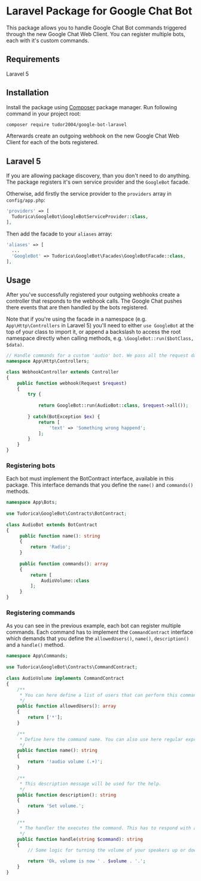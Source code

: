 # Laravel Package for Google Chat Bot

This package allows you to handle Google Chat Bot commands triggered through the new Google Chat Web Client. You can 
register multiple bots, each with it's custom commands.  

## Requirements

Laravel 5

## Installation

Install the package using [Composer](https://getcomposer.org/) package manager. Run following command in your project root:

```sh
composer require tudor2004/google-bot-laravel
```

Afterwards create an outgoing webhook on the new Google Chat Web Client for each of the bots registered.

## Laravel 5

If you are allowing package discovery, than you don't need to do anything. The package registers it's own service provider 
and the `GoogleBot` facade. 

Otherwise, add firstly the service provider to the `providers` array in `config/app.php`:

```php
'providers' => [
  Tudorica\GoogleBot\GoogleBotServiceProvider::class,
],
```

Then add the facade to your `aliases` array:

```php
'aliases' => [
  ...
  'GoogleBot' => Tudorica\GoogleBot\Facades\GoogleBotFacade::class,
],
``` 

## Usage

After you've successfully registered your outgoing webhooks create a controller that responds to the webhook calls. The 
Google Chat pushes there events that are then handled by the bots registered.  

Note that if you're using the facade in a namespace (e.g. `App\Http\Controllers` in Laravel 5) you'll need 
to either `use GoogleBot` at the top of your class to import it, or append a backslash to access the root namespace 
directly when calling methods, e.g. `\GoogleBot::run($botClass, $data)`.


```php
// Handle commands for a custom 'audio' bot. We pass all the request data that the Google Chat event sends us.
namespace App\Http\Controllers;

class WebhookController extends Controller
{
    public function webhook(Request $request)
    {
        try {        
            
            return GoogleBot::run(AudioBot::class, $request->all());
            
        } catch(BotException $ex) {
            return [
                'text' => 'Something wrong happend';
            ];
        }             
    }
}
```

### Registering bots

Each bot must implement the BotContract interface, available in this package. This interface demands that you define the 
`name()` and `commands()` methods.

```php
namespace App\Bots;
 
use Tudorica\GoogleBot\Contracts\BotContract;
 
class AudioBot extends BotContract
{
     public function name(): string
     {
         return 'Radio';
     }
 
     public function commands(): array
     {
         return [             
             AudioVolume::class             
         ];
     }
}
```

### Registering commands

As you can see in the previous example, each bot can register multiple commands. Each command has to implement the 
`CommandContract` interface which demands that you define the `allowedUsers()`, `name()`, `description()` and a `handle()` method.

```php
namespace App\Commands;
 
use Tudorica\GoogleBot\Contracts\CommandContract;
 
class AudioVolume implements CommandContract
{
    /**
     * You can here define a list of users that can perform this command. Use [*] to allow everyone.
     */ 
    public function allowedUsers(): array
    {
        return ['*'];
    }

    /**
     * Define here the command name. You can also use here regular expressions.
     */
    public function name(): string
    {
        return '!audio volume (.+)';
    }

    /**
     * This description message will be used for the help.
     */
    public function description(): string
    {
        return 'Set volume.';
    }

    /**
     * The handler the executes the command. This has to respond with a string, that will be in the end be returned in the chat room.
     */
    public function handle(string $command): string
    {
        // Some logic for turning the volume of your speakers up or down...

        return 'Ok, volume is now ' . $volume . '.';
    }
}
```